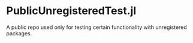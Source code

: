 # PublicUnregisteredTest.jl
A public repo used only for testing certain functionality with unregistered packages.

